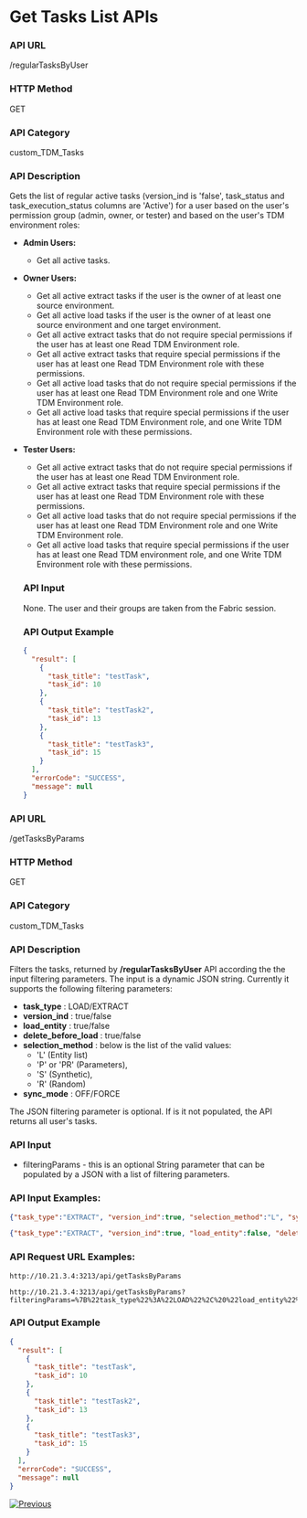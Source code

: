 # Get Tasks List APIs

### API URL

/regularTasksByUser

### HTTP Method

GET

### API Category

custom_TDM_Tasks

### API Description

Gets the list of regular active tasks (version_ind is 'false', task_status and task_execution_status columns are 'Active') for a user based on the user's permission group (admin, owner, or tester) and based on the user's TDM environment roles:

- **Admin Users:**
  
  - Get all active tasks.
  
- **Owner Users:**
  - Get all active extract tasks if the user is the owner of at least one source environment.
  - Get all active load tasks if the user is the owner of at least one source environment and one target environment.
  - Get all active extract tasks that do not require special permissions if the user has at least one Read TDM Environment role.
  - Get all active extract tasks that require special permissions if the user has at least one Read TDM Environment role with these permissions.
  - Get all active load tasks that do not require special permissions if the user has at least one Read TDM Environment role and one Write TDM Environment role.
  - Get all active load tasks that require special permissions if the user has at least one Read TDM Environment role, and one Write TDM Environment role with these permissions.

- **Tester Users:**

  - Get all active extract tasks that do not require special permissions if the user has at least one Read TDM Environment role.
  - Get all active extract tasks that require special permissions if the user has at least one Read TDM Environment role with these permissions.
  - Get all active load tasks that do not require special permissions if the user has at least one Read TDM Environment role and one Write TDM Environment role.
  - Get all active load tasks that require special permissions if the user has at least one Read TDM environment role, and one Write TDM Environment role with these permissions.

  ### API Input

  None. The user and their groups are taken from the Fabric session.

  ### API Output Example

  ```json
  {
    "result": [
      {
        "task_title": "testTask",
        "task_id": 10
      },
      {
        "task_title": "testTask2",
        "task_id": 13
      },
      {
        "task_title": "testTask3",
        "task_id": 15
      }
    ],
    "errorCode": "SUCCESS",
    "message": null
  }
  ```
  

### API URL

/getTasksByParams

### HTTP Method

GET

### API Category

custom_TDM_Tasks

### API Description

Filters the tasks, returned by **/regularTasksByUser** API according the the input filtering parameters. The input is a dynamic JSON string. 
Currently it supports the following filtering parameters:
- **task_type** : LOAD/EXTRACT
- **version_ind** : true/false
- **load_entity** : true/false
- **delete_before_load** : true/false 
- **selection_method** : below is the list of the valid values:
  - 'L' (Entity list)
  - 'P' or 'PR' (Parameters), 
  - 'S' (Synthetic), 
  - 'R' (Random) 
- **sync_mode** : OFF/FORCE

The JSON filtering parameter is optional. If is it not populated, the API returns all user's tasks.

### API Input
  
- filteringParams - this  is an optional String parameter that can be populated by a JSON with a list of filtering parameters.

### API Input Examples:
   ```json
   {"task_type":"EXTRACT", "version_ind":true, "selection_method":"L", "sync_mode":"FORCE"}
   ```
  
  ```json
  {"task_type":"EXTRACT", "version_ind":true, "load_entity":false, "delete_before_load":false, "selection_method":"L", "sync_mode":"FORCE"}
  ```
### API Request URL Examples:

```
http://10.21.3.4:3213/api/getTasksByParams
```

```
http://10.21.3.4:3213/api/getTasksByParams?filteringParams=%7B%22task_type%22%3A%22LOAD%22%2C%20%22load_entity%22%3Afalse%2C%20%22delete_before_load%22%3Atrue%2C%20%22selection_method%22%3A%22L%22%7D

```

### API Output Example

  ```json
  {
    "result": [
      {
        "task_title": "testTask",
        "task_id": 10
      },
      {
        "task_title": "testTask2",
        "task_id": 13
      },
      {
        "task_title": "testTask3",
        "task_id": 15
      }
    ],
    "errorCode": "SUCCESS",
    "message": null
  }
  ```

  [![Previous](/articles/images/Previous.png)](01_tdm_basic_task_execution_flow.md)
